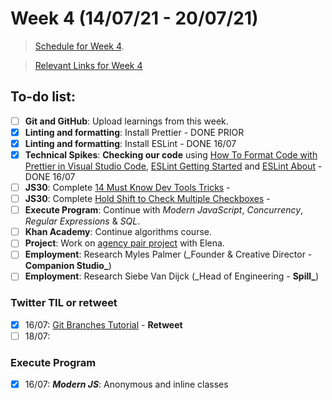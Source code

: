 # Week 4 (14/07/21 - 20/07/21)

> [Schedule for Week 4](https://learn.foundersandcoders.com/course/syllabus/pre-app-5/schedule/).

> [Relevant Links for Week 4](https://mjow1999.github.io/FAC-Links/)

## To-do list:

- [ ] **Git and GitHub**: Upload learnings from this week.
- [x] **Linting and formatting**: Install Prettier - DONE PRIOR
- [x] **Linting and formatting**: Install ESLint - DONE 16/07
- [x] **Technical Spikes**: **Checking our code** using [How To Format Code with Prettier in Visual Studio Code](https://www.digitalocean.com/community/tutorials/how-to-format-code-with-prettier-in-visual-studio-code), [ESLint Getting Started](https://eslint.org/docs/user-guide/getting-started) and [ESLint About](https://eslint.org/docs/about/) - DONE 16/07
- [ ] **JS30**: Complete [14 Must Know Dev Tools Tricks](https://courses.wesbos.com/account/access/60d7a25c8981fd4f947017c5/view/194129876) -
- [ ] **JS30**: Complete [Hold Shift to Check Multiple Checkboxes](https://courses.wesbos.com/account/access/60d7a25c8981fd4f947017c5/view/194129765) -
- [ ] **Execute Program**: Continue with _Modern JavaScript_, _Concurrency_, _Regular Expressions_ & _SQL_.
- [ ] **Khan Academy**: Continue algorithms course.
- [ ] **Project**: Work on [agency pair project](https://github.com/fac22/Michael-Elena-Agency) with Elena.
- [ ] **Employment**: Research Myles Palmer (\_Founder & Creative Director - **Companion Studio\_**)
- [ ] **Employment**: Research Siebe Van Dijck (\_Head of Engineering - **Spill\_**)

### Twitter TIL or retweet

- [x] 16/07: [Git Branches Tutorial](https://twitter.com/freeCodeCamp/status/1415718302635200518?s=20) - **Retweet**
- [ ] 18/07:

### Execute Program

- [x] 16/07: **_Modern JS_**: Anonymous and inline classes

